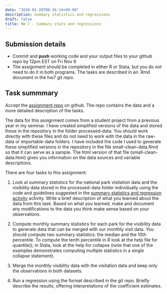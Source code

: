 ```yaml
---
date: "2020-01-28T00:36:14+09:00"
description: Summary statistics and regressions
draft: false
title: HW 7 - Summary stats and regressions
---
```


## Submission details

- Commit and **push** working code and your output files to your github repo by 12pm EST on Fri Nov 6
- The assignment should be completed in either R or Stata, but you do *not* need to do it in both programs. The tasks are described in an .Rmd document in the hw7 git repo.

## Task summmary

Accept the [assignment repo](https://classroom.github.com/a/wCy2XNw0) on github. The repo contains the data and a more detailed description of the tasks. 

The data for this assignment comes from a student project from a previous year in my seminar. I have created simplified versions of the data and stored these in the repository in the folder processed-data. You should work directly with these files and do not need to work with the data in the raw-data or importable-data folders. I have included the code I used to generate these simplified versions in the repository in the file small-clean-data.Rmd so that it can serve as a sample. The html version of that file (small-clean-data.html) gives you information on the data sources and variable descriptions. 

There are four tasks to this assignment:

1. Look at summary statistics for the national park visitation data and the visibility data stored in the processed-data folder individually using the code and guidelines suggested in the [summary statistics and regression activity](/materials/activities/summary_statistics) activity. Write a brief description of what you learned about the data from this task. Based on what you learned, make and document any modifications to the data you think make sense based on your observations.

2. Compute monthly summary statistics for each park for the visibility data to generate data that can be merged with our monthly visit data. You should compute two summary statistics: the median and the 10th percentile. To compute the tenth percentile in R look at the help file for quantile(); in Stata, look at the help for collapse (note that one of the examples demonstrates computing multiple statistics in a single collapse statement). 

3. Merge the monthly visibility data with the visitation data and keep only the observations in both datasets.

4. Run a regression using the format described in the git repo. Briefly describe the results, offering interpretations of the coefficient estimates.